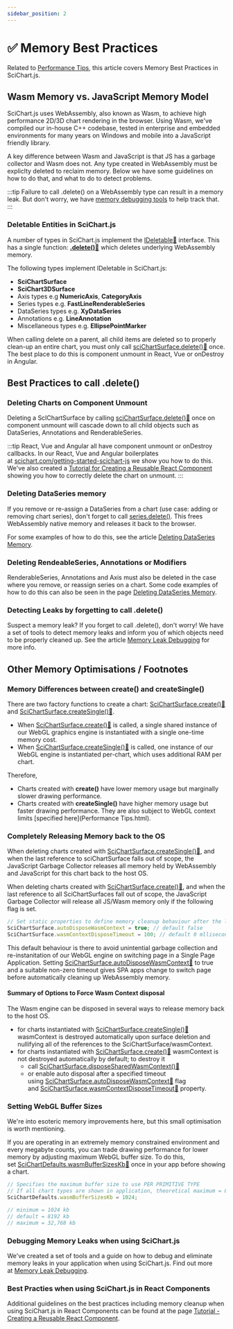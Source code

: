 ```yaml
---
sidebar_position: 2
---
```


# ✅ Memory Best Practices

Related to [Performance Tips](/docs/2d-charts/performance-tips/performance-tips-and-tricks/index.md), this article covers Memory Best Practices in SciChart.js.

Wasm Memory vs. JavaScript Memory Model
---------------------------------------

SciChart.js uses WebAssembly, also known as Wasm, to achieve high performance 2D/3D chart rendering in the browser. Using Wasm, we've compiled our in-house C++ codebase, tested in enterprise and embedded environments for many years on Windows and mobile into a JavaScript friendly library.

A key difference between Wasm and JavaScript is that JS has a garbage collector and Wasm does not. Any type created in WebAssembly must be expliclty deleted to reclaim memory. Below we have some guidelines on how to do that, and what to do to detect problems.

:::tip
Failure to call .delete() on a WebAssembly type can result in a memory leak. But don't worry, we have [memory debugging tools](/docs/2d-charts/performance-tips/memory-best-practices/index.md) to help track that.
:::

### Deletable Entities in SciChart.js

A number of types in SciChart.js implement the [IDeletable:blue_book:](https://www.scichart.com/documentation/js/current/typedoc/interfaces/ideletable.html) interface. This has a single function: **[.delete():blue_book:](https://www.scichart.com/documentation/js/current/typedoc/interfaces/ideletable.html#delete)** which deletes underlying WebAssembly memory.

The following types implement IDeletable in SciChart.js:

*   **SciChartSurface**
*   **SciChart3DSurface**
*   Axis types e.g **NumericAxis**, **CategoryAxis**
*   Series types e.g. **FastLineRenderableSeries**
*   DataSeries types e.g. **XyDataSeries**
*   Annotations e.g. **LineAnnotation**
*   Miscellaneous types e.g. **EllipsePointMarker**

When calling delete on a parent, all child items are deleted so to properly clean-up an entire chart, you must only call [sciChartSurface.delete():blue_book:](https://www.scichart.com/documentation/js/current/typedoc/classes/scichartsurface.html#delete) once. The best place to do this is component unmount in React, Vue or onDestroy in Angular.

Best Practices to call .delete()
--------------------------------

### Deleting Charts on Component Unmount

Deleting a ScIChartSurface by calling [sciChartSurface.delete():blue_book:](https://www.scichart.com/documentation/js/current/typedoc/classes/scichartsurface.html#delete) once on component unmount will cascade down to all child objects such as DataSeries, Annotations and RenderableSeries.

:::tip
React, Vue and Angular all have component unmount or onDestroy callbacks. In our React, Vue and Angular boilerplates at [scichart.com/getting-started-scichart-js](https://www.scichart.com/getting-started/scichart-javascript/) we show you how to do this. We've also created a [Tutorial for Creating a Reusable React Component](/docs/get-started/tutorials-react/tutorial-01-setting-up-project-with-scichart-react/index.md) showing you how to correctly delete the chart on unmount.
:::

### Deleting DataSeries memory

If you remove or re-assign a DataSeries from a chart (use case: adding or removing chart series), don't forget to call [series.delete()](https://www.scichart.com/documentation/js/current/typedoc/interfaces/ideletable.html#delete). This frees WebAssembly native memory and releases it back to the browser.

For some examples of how to do this, see the article [Deleting DataSeries Memory](/docs/2d-charts/chart-types/data-series-api/deleting-memory/index.md).

### Deleting RendeableSeries, Annotations or Modifiers

RenderableSeries, Annotations and Axis must also be deleted in the case where you remove, or reassign series on a chart. Some code examples of how to do this can also be seen in the page [Deleting DataSeries Memory](/docs/2d-charts/chart-types/data-series-api/deleting-memory/index.md).

### Detecting Leaks by forgetting to call .delete()

Suspect a memory leak? If you forget to call .delete(), don't worry! We have a set of tools to detect memory leaks and inform you of which objects need to be properly cleaned up. See the article [Memory Leak Debugging](/docs/2d-charts/performance-tips/memory-leak-debugging/index.md) for more info.

Other Memory Optimisations / Footnotes
--------------------------------------

### Memory Differences between create() and createSingle()

There are two factory functions to create a chart: [SciChartSurface.create():blue_book:](https://www.scichart.com/documentation/js/current/typedoc/classes/scichartsurface.html#create) and [SciChartSurface.createSingle():blue_book:](https://www.scichart.com/documentation/js/current/typedoc/classes/scichartsurface.html#createsingle).

*   When [SciChartSurface.create():blue_book:](https://www.scichart.com/documentation/js/current/typedoc/classes/scichartsurface.html#create) is called, a single shared instance of our WebGL graphics engine is instantiated with a single one-time memory cost.
*   When [SciChartSurface.createSingle():blue_book:](https://www.scichart.com/documentation/js/current/typedoc/classes/scichartsurface.html#createsingle) is called, one instance of our WebGL engine is instantiated per-chart, which uses additional RAM per chart.

Therefore,

*   Charts created with **create()** have lower memory usage but marginally slower drawing performance.
*   Charts created with **createSingle()** have higher memory usage but faster drawing performance. They are also subject to WebGL context limits [specified here](Performance Tips.html).

### Completely Releasing Memory back to the OS

When deleting charts created with [SciChartSurface.createSingle():blue_book:](https://www.scichart.com/documentation/js/current/typedoc/classes/scichartsurface.html#createsingle), and when the last reference to sciChartSurface falls out of scope, the JavaScript Garbage Collector releases all memory held by WebAssembly and JavaScript for this chart back to the host OS.

When deleting charts created with [SciChartSurface.create():blue_book:](https://www.scichart.com/documentation/js/current/typedoc/classes/scichartsurface.html#create), and when the last reference to all SciChartSurfaces fall out of scope, the JavaScript Garbage Collector will release all JS/Wasm memory only if the following flag is set.

```ts
// Set static properties to define memory cleanup behaviour after the last chart is garbage collected
SciChartSurface.autoDisposeWasmContext = true; // default false
SciChartSurface.wasmContextDisposeTimeout = 100; // default 0 mlliseconds
```

This default behaviour is there to avoid unintential garbage collection and re-instanitation of our WebGL engine on switching page in a Single Page Application. Setting [SciChartSurface.autoDisposeWasmContext:blue_book:](https://www.scichart.com/documentation/js/current/typedoc/classes/scichartsurface.html#autodisposewasmcontext) to true and a suitable non-zero timeout gives SPA apps change to switch page before automatically cleaning up WebAssembly memory.

#### Summary of Options to Force Wasm Context disposal

The Wasm engine can be disposed in several ways to release memory back to the host OS.

*   for charts instantiated with [SciChartSurface.createSingle():blue_book:](https://www.scichart.com/documentation/js/current/typedoc/classes/scichartsurface.html#createsingle) wasmContext is destroyed automatically upon surface deletion and nullifying all of the references to the SciChartSurface/wasmContext.
*   for charts instantiated with [SciChartSurface.create():blue_book:](https://www.scichart.com/documentation/js/current/typedoc/classes/scichartsurface.html#create) wasmContext is not destroyed automatically by default; to destroy it
    *   call [SciChartSurface.disposeSharedWasmContext():blue_book:](https://www.scichart.com/documentation/js/current/typedoc/classes/scichartsurface.html#disposesharedwasmcontext)
    *   or enable auto disposal after a specified timeout using [SciChartSurface.autoDisposeWasmContext:blue_book:](https://www.scichart.com/documentation/js/current/typedoc/classes/scichartsurface.html#autodisposewasmcontext) flag and [SciChartSurface.wasmContextDisposeTimeout:blue_book:](https://www.scichart.com/documentation/js/current/typedoc/classes/scichartsurface.html#wasmcontextdisposetimeout) property.

### Setting WebGL Buffer Sizes

We're into esoteric memory improvements here, but this small optimisation is worth mentioning.

If you are operating in an extremely memory constrained environment and every megabyte counts, you can trade drawing performance for lower memory by adjusting maximum WebGL buffer size. To do this, set [SciChartDefaults.wasmBufferSizesKb:blue_book:](https://www.scichart.com/documentation/js/current/typedoc/classes/scichartdefaults.html#wasmbuffersizeskb) once in your app before showing a chart.

```ts
// Specifies the maximum buffer size to use PER PRIMITIVE TYPE
// If all chart types are shown in application, theoretical maximum = 8 x wasmBufferSizesKb
SciChartDefaults.wasmBufferSizesKb = 1024;

// minimum = 1024 kb
// default = 8192 kb
// maximum = 32,768 kb
```

### Debugging Memory Leaks when using SciChart.js

We've created a set of tools and a guide on how to debug and eliminate memory leaks in your application when using SciChart.js. Find out more at [Memory Leak Debugging](/docs/2d-charts/performance-tips/memory-leak-debugging/index.md).

### Best Practies when using SciChart.js in React Components

Additional guidelines on the best practices including memory cleanup when using SciChart.js in React Components can be found at the page [Tutorial - Creating a Reusable React Component](/docs/get-started/tutorials-react/tutorial-01-setting-up-project-with-scichart-react/index.md).
